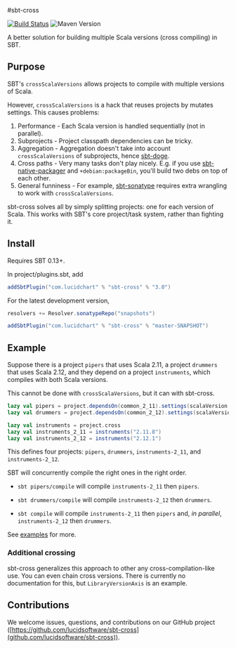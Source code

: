 #sbt-cross

[![Build Status](https://travis-ci.org/lucidsoftware/sbt-cross.svg?branch=master)](https://travis-ci.org/lucidsoftware/sbt-cross)
![Maven Version](https://img.shields.io/maven-central/v/com.lucidchart/sbt-cross.svg)

A better solution for building multiple Scala versions (cross compiling) in SBT.

## Purpose

SBT's `crossScalaVersions` allows projects to compile with multiple versions of Scala.

However, `crossScalaVersions` is a hack that reuses projects by mutates settings. This causes problems:

1. Performance - Each Scala version is handled sequentially (not in parallel).
1. Subprojects - Project classpath dependencies can be tricky.
1. Aggregation - Aggregation doesn't take into account `crossScalaVersions` of subprojects, hence
  [sbt-doge](https://github.com/sbt/sbt-doge).
1. Cross paths - Very many tasks don't play nicely. E.g. if you use
  [sbt-native-packager](http://www.scala-sbt.org/sbt-native-packager/) and `+debian:packageBin`, you'll build
  two debs on top of each other.
1. General funniness - For example, [sbt-sonatype](https://github.com/xerial/sbt-sonatype#using-with-sbt-release-plugin)
  requires extra wrangling to work with `crossScalaVersions`.

sbt-cross solves all by simply splitting projects: one for each version of Scala. This works with SBT's core
  project/task system, rather than fighting it.

## Install

Requires SBT 0.13+.

In project/plugins.sbt, add

```scala
addSbtPlugin("com.lucidchart" % "sbt-cross" % "3.0")
```

For the latest development version,

```scala
resolvers += Resolver.sonatypeRepo("snapshots")

addSbtPlugin("com.lucidchart" % "sbt-cross" % "master-SNAPSHOT")
```

## Example

Suppose there is a project `pipers` that uses Scala 2.11, a project `drummers` that uses Scala 2.12, and they depend on a
project `instruments`, which compiles with both Scala versions.

This cannot be done with `crossScalaVersions`, but it can with sbt-cross.

```scala
lazy val pipers = project.dependsOn(common_2_11).settings(scalaVersion := "2.11.8")
lazy val drummers = project.dependsOn(common_2_12).settings(scalaVersion := "2.12.1")

lazy val instruments = project.cross
lazy val instruments_2_11 = instruments("2.11.8")
lazy val instruments_2_12 = instruments("2.12.1")
```

This defines four projects: `pipers`, `drummers`, `instruments-2_11`, and `instruments-2_12`.

SBT will concurrently compile the right ones in the right order.

* `sbt pipers/compile` will compile `instruments-2_11`  then `pipers`.

* `sbt drummers/compile` will compile `instruments-2_12`  then `drummers`.

* `sbt compile` will compile `instruments-2_11` then `pipers` and, *in parallel*, `instruments-2_12` then `drummers`.

See [examples](examples) for more.

### Additional crossing

sbt-cross generalizes this approach to other any cross-compilation-like use. You can even chain cross versions. There is
currently no documentation for this, but `LibraryVersionAxis` is an example.

## Contributions

We welcome issues, questions, and contributions on our GitHub project
([https://github.com/lucidsoftware/sbt-cross](github.com/lucidsoftware/sbt-cross)).
